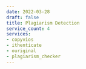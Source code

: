 ```yaml
---
date: 2022-03-28
draft: false
title: Plagiarism Detection
service_count: 4
services:
- copyvios
- ithenticate
- ouriginal
- plagiarism_checker
---
```



